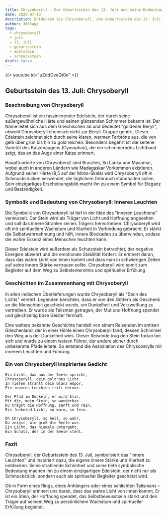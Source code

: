 ```yaml
---
title: Chrysoberyll - Der Geburtsstein des 13. Juli und seine Bedeutung
date: 2025-07-13
description: Entdecken Sie Chrysoberyll, den Geburtsstein des 13. Juli, der Inneres Leuchten symbolisiert. Seine Symbolik und Geschichte werden Sie inspirieren.
author: 365tage
tags:
  - chrysoberyll
  - juli
  - 13. juli
  - geburtsstein
  - edelstein
  - schmuckstein
draft: false
---
```


{{< youtube id="uZddGveQt0o" >}}


## Geburtsstein des 13. Juli: Chrysoberyll

### Beschreibung von Chrysoberyll

Chrysoberyll ist ein faszinierender Edelstein, der durch seine außergewöhnliche Härte und seinen glänzenden Schimmer bekannt ist. Der Name leitet sich aus dem Griechischen ab und bedeutet "goldener Beryll", obwohl Chrysoberyll chemisch nicht zur Beryll-Gruppe gehört. Dieser Edelstein zeichnet sich durch seine klaren, warmen Farbtöne aus, die von gelb über grün bis hin zu gold reichen. Besonders begehrt ist die seltene Varietät des Katzenaugens (Cymophan), die ein schimmerndes Lichtband zeigt, das an das Auge einer Katze erinnert.

Hauptfundorte von Chrysoberyll sind Brasilien, Sri Lanka und Myanmar, wobei auch in anderen Ländern wie Madagaskar Vorkommen existieren. Aufgrund seiner Härte (8,5 auf der Mohs-Skala) wird Chrysoberyll oft in Schmuckstücken verwendet, die täglichem Gebrauch standhalten sollen. Sein einzigartiges Erscheinungsbild macht ihn zu einem Symbol für Eleganz und Beständigkeit.

### Symbolik und Bedeutung von Chrysoberyll: Inneres Leuchten

Die Symbolik von Chrysoberyll ist tief in der Idee des "inneren Leuchtens" verwurzelt. Der Stein wird als Träger von Licht und Hoffnung angesehen und soll das innere Strahlen seines Trägers hervorheben. Chrysoberyll wird oft mit spirituellem Wachstum und Klarheit in Verbindung gebracht. Er stärkt die Selbstwahrnehmung und hilft, innere Blockaden zu überwinden, sodass die wahre Essenz eines Menschen leuchten kann.

Dieser Edelstein wird außerdem als Schutzstein betrachtet, der negative Energien abwehrt und die emotionale Stabilität fördert. Er erinnert daran, dass das wahre Licht von innen kommt und dass man in schwierigen Zeiten auf seine innere Stärke vertrauen sollte. Chrysoberyll wird somit zum Begleiter auf dem Weg zu Selbsterkenntnis und spiritueller Erfüllung.

### Geschichten im Zusammenhang mit Chrysoberyll

In alten indischen Überlieferungen wurde Chrysoberyll als "Stein des Lichts" verehrt. Legenden berichten, dass er von den Göttern als Geschenk an die Menschheit geschickt wurde, um Dunkelheit und Verzweiflung zu vertreiben. Er wurde als Talisman getragen, der Mut und Hoffnung spendet und gleichzeitig böse Geister fernhält.

Eine weitere bekannte Geschichte handelt von einem Reisenden im antiken Griechenland, der in einer Höhle einen Chrysoberyll fand, dessen Schimmer den Weg aus der Dunkelheit wies. Dieser Reisende trug den Stein fortan bei sich und wurde zu einem weisen Führer, der andere sicher durch unbekannte Pfade leitete. So entstand die Assoziation des Chrysoberylls mit innerem Leuchten und Führung.

### Ein von Chrysoberyll inspiriertes Gedicht

```
Ein Licht, das aus der Seele spricht,  
Chrysoberyll, dein gold'nes Licht.  
In Tiefen strahlt dein Glanz empor,  
Ein inneres Leuchten tritt hervor.  

Der Pfad im Dunkeln, er wird klar,  
Mit dir, mein Stein, so wunderbar.  
Du trägst die Hoffnung, sanft und rein,  
Ein funkelnd Licht, so warm, so fein.  

Oh Chrysoberyll, so hell, so wahr,  
Du zeigst, wie groß die Seele war.  
Ein Licht, das niemals untergeht,  
Ein Schatz, der in der Seele steht.  
```

### Fazit

Chrysoberyll, der Geburtsstein des 13. Juli, symbolisiert das "innere Leuchten" und inspiriert dazu, die eigene innere Stärke und Klarheit zu entdecken. Seine strahlende Schönheit und seine tiefe symbolische Bedeutung machen ihn zu einem einzigartigen Edelstein, der nicht nur als Schmuckstück, sondern auch als spiritueller Begleiter geschätzt wird.

Ob in Form eines Rings, eines Anhängers oder eines schlichten Talismans – Chrysoberyll erinnert uns daran, dass das wahre Licht von innen kommt. Er ist ein Stein, der Hoffnung spendet, das Selbstbewusstsein stärkt und den Träger auf seinem Weg zu persönlichem Wachstum und spiritueller Erfüllung begleitet.